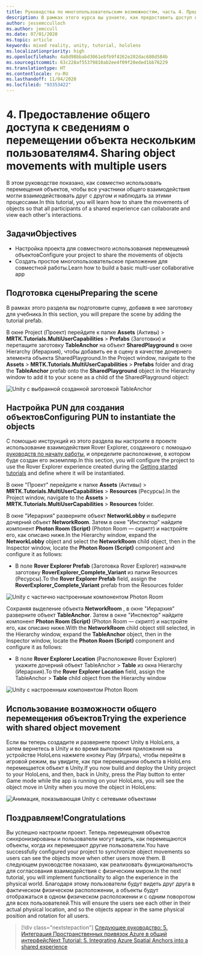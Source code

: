 ```yaml
---
title: Руководства по многопользовательским возможностям, часть 4. Предоставление общего доступа к сведениям о перемещении объекта нескольким пользователям
description: В рамках этого курса вы узнаете, как предоставить доступ к движениям объектов нескольким пользователям в приложении HoloLens 2.
author: jessemcculloch
ms.author: jemccull
ms.date: 07/01/2020
ms.topic: article
keywords: mixed reality, unity, tutorial, hololens
ms.localizationpriority: high
ms.openlocfilehash: 4a8d98bbabd3061e8fb9f4262e202dac680d584b
ms.sourcegitcommit: 63c228af55379810ab2ee4f09f20eded1bb76229
ms.translationtype: HT
ms.contentlocale: ru-RU
ms.lasthandoff: 11/04/2020
ms.locfileid: "93353422"
---
```

# <a name="4-sharing-object-movements-with-multiple-users"></a><span data-ttu-id="3f58f-105">4. Предоставление общего доступа к сведениям о перемещении объекта нескольким пользователям</span><span class="sxs-lookup"><span data-stu-id="3f58f-105">4. Sharing object movements with multiple users</span></span>

<span data-ttu-id="3f58f-106">В этом руководстве показано, как совместно использовать перемещения объектов, чтобы все участники общего взаимодействия могли взаимодействовать друг с другом и наблюдать за этими процессами.</span><span class="sxs-lookup"><span data-stu-id="3f58f-106">In this tutorial, you will learn how to share the movements of objects so that all participants of a shared experience can collaborate and view each other's interactions.</span></span>

## <a name="objectives"></a><span data-ttu-id="3f58f-107">Задачи</span><span class="sxs-lookup"><span data-stu-id="3f58f-107">Objectives</span></span>

* <span data-ttu-id="3f58f-108">Настройка проекта для совместного использования перемещений объектов</span><span class="sxs-lookup"><span data-stu-id="3f58f-108">Configure your project to share the movements of objects</span></span>
* <span data-ttu-id="3f58f-109">Создать простое многопользовательское приложение для совместной работы.</span><span class="sxs-lookup"><span data-stu-id="3f58f-109">Learn how to build a basic multi-user collaborative app</span></span>

## <a name="preparing-the-scene"></a><span data-ttu-id="3f58f-110">Подготовка сцены</span><span class="sxs-lookup"><span data-stu-id="3f58f-110">Preparing the scene</span></span>

<span data-ttu-id="3f58f-111">В рамках этого раздела вы подготовите сцену, добавив в нее заготовку для учебника.</span><span class="sxs-lookup"><span data-stu-id="3f58f-111">In this section, you will prepare the scene by adding the tutorial prefab.</span></span>

<span data-ttu-id="3f58f-112">В окне Project (Проект) перейдите к папке **Assets** (Активы) > **MRTK.Tutorials.MultiUserCapabilities** > **Prefabs** (Заготовки) и перетащите заготовку **TableAnchor** на объект **SharedPlayground** в окне Hierarchy (Иерархия), чтобы добавить ее в сцену в качестве дочернего элемента объекта SharedPlayground.</span><span class="sxs-lookup"><span data-stu-id="3f58f-112">In the Project window, navigate to the **Assets** > **MRTK.Tutorials.MultiUserCapabilities** > **Prefabs** folder and drag the **TableAnchor** prefab onto the **SharedPlayground** object in the Hierarchy window to add it to your scene as a child of the SharedPlayground object:</span></span>

![Unity с выбранной созданной заготовкой TableAnchor](images/mr-learning-sharing/sharing-04-section1-step1-1.png)

## <a name="configuring-pun-to-instantiate-the-objects"></a><span data-ttu-id="3f58f-114">Настройка PUN для создания объектов</span><span class="sxs-lookup"><span data-stu-id="3f58f-114">Configuring PUN to instantiate the objects</span></span>

<span data-ttu-id="3f58f-115">С помощью инструкций из этого раздела вы настроите в проекте использование взаимодействия Rover Explorer, созданного с помощью [руководств по началу работы](mr-learning-base-01.md), и определите расположение, в котором буде создан его экземпляр.</span><span class="sxs-lookup"><span data-stu-id="3f58f-115">In this section, you will configure the project to use the Rover Explorer experience created during the [Getting started tutorials](mr-learning-base-01.md) and define where it will be instantiated.</span></span>

<span data-ttu-id="3f58f-116">В окне "Проект" перейдите к папке **Assets** (Активы) > **MRTK.Tutorials.MultiUserCapabilities** > **Resources** (Ресурсы).</span><span class="sxs-lookup"><span data-stu-id="3f58f-116">In the Project window, navigate to the **Assets** > **MRTK.Tutorials.MultiUserCapabilities** > **Resources** folder.</span></span>

<span data-ttu-id="3f58f-117">В окне "Иерархия" разверните объект **NetworkLobby** и выберите дочерний объект **NetworkRoom**. Затем в окне "Инспектор" найдите компонент **Photon Room (Script)** (Photon Room — скрипт) и настройте его, как описано ниже.</span><span class="sxs-lookup"><span data-stu-id="3f58f-117">In the Hierarchy window, expand the **NetworkLobby** object and select the **NetworkRoom** child object, then in the Inspector window, locate the **Photon Room (Script)** component and configure it as follows:</span></span>

* <span data-ttu-id="3f58f-118">В поле **Rover Explorer Prefab** (Заготовка Rover Explorer) назначьте заготовку **RoverExplorer_Complete_Variant** из папки Resources (Ресурсы).</span><span class="sxs-lookup"><span data-stu-id="3f58f-118">To the **Rover Explorer Prefab** field, assign the **RoverExplorer_Complete_Variant** prefab from the Resources folder</span></span>

![Unity с частично настроенным компонентом Photon Room](images/mr-learning-sharing/sharing-04-section2-step1-1.png)

<span data-ttu-id="3f58f-120">Сохраняя выделение объекта **NetworkRoom** , в окне "Иерархия" разверните объект **TableAnchor**. Затем в окне "Инспектор" найдите компонент **Photon Room (Script)** (Photon Room — скрипт) и настройте его, как описано ниже.</span><span class="sxs-lookup"><span data-stu-id="3f58f-120">With the **NetworkRoom** child object still selected, in the Hierarchy window, expand the **TableAnchor** object, then in the Inspector window, locate the **Photon Room (Script)** component and configure it as follows:</span></span>

* <span data-ttu-id="3f58f-121">В поле **Rover Explorer Location** (Расположение Rover Explorer) укажите дочерний объект TableAnchor > **Table** из окна Hierarchy (Иерархия).</span><span class="sxs-lookup"><span data-stu-id="3f58f-121">To the **Rover Explorer Location** field, assign the TableAnchor > **Table** child object from the Hierarchy window</span></span>

![Unity с настроенным компонентом Photon Room](images/mr-learning-sharing/sharing-04-section2-step1-2.png)

## <a name="trying-the-experience-with-shared-object-movement"></a><span data-ttu-id="3f58f-123">Использование возможности общего перемещения объектов</span><span class="sxs-lookup"><span data-stu-id="3f58f-123">Trying the experience with shared object movement</span></span>

<span data-ttu-id="3f58f-124">Если вы теперь создадите и развернете проект Unity в HoloLens, а затем вернетесь в Unity и во время выполнения приложения на устройстве HoloLens нажмете кнопку Play (Играть), чтобы перейти в игровой режим, вы увидите, как при перемещении объекта в HoloLens перемещается объект в Unity.</span><span class="sxs-lookup"><span data-stu-id="3f58f-124">If you now build and deploy the Unity project to your HoloLens, and then, back in Unity, press the Play button to enter Game mode while the app is running on your HoloLens, you will see the object move in Unity when you move the object in HoloLens:</span></span>

![Анимация, показывающая Unity с сетевыми объектами](images/mr-learning-sharing/sharing-04-section3-step1-1.gif)

## <a name="congratulations"></a><span data-ttu-id="3f58f-126">Поздравляем!</span><span class="sxs-lookup"><span data-stu-id="3f58f-126">Congratulations</span></span>

<span data-ttu-id="3f58f-127">Вы успешно настроили проект. Теперь перемещения объектов синхронизированы и пользователи могут видеть, как перемещаются объекты, когда их перемещают другие пользователи.</span><span class="sxs-lookup"><span data-stu-id="3f58f-127">You have successfully configured your project to synchronize object movements so users can see the objects move when other users move them.</span></span> <span data-ttu-id="3f58f-128">В следующем руководстве показано, как реализовать функциональность для согласования взаимодействия с физическим миром.</span><span class="sxs-lookup"><span data-stu-id="3f58f-128">In the next tutorial, you will implement functionality to align the experience in the physical world.</span></span> <span data-ttu-id="3f58f-129">Благодаря этому пользователи будут видеть друг друга в фактическом физическом расположении, а объекты будут отображаться в одном физическом расположении и с одним поворотом для всех пользователей.</span><span class="sxs-lookup"><span data-stu-id="3f58f-129">This will ensure the users see each other in their actual physical location, and so the objects appear in the same physical position and rotation for all users.</span></span>

> [!div class="nextstepaction"]
> [<span data-ttu-id="3f58f-130">Следующее руководство: 5. Интеграция Пространственных привязок Azure в общий интерфейс</span><span class="sxs-lookup"><span data-stu-id="3f58f-130">Next Tutorial: 5. Integrating Azure Spatial Anchors into a shared experience</span></span>](mr-learning-sharing-05.md)
